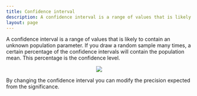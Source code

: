```yaml
---
title: Confidence interval
description: A confidence interval is a range of values that is likely to contain an unknown population parameter. If you draw a random sample many times, a certain percentage of the confidence intervals will contain the population mean. This percentage is the confidence level.
layout: page
---
```


A confidence interval is a range of values that is likely to contain an unknown population parameter. If you draw a random sample many times, a certain percentage of the confidence intervals will contain the population mean. This percentage is the confidence level.

<center> <img src="{{site.url}}{{site.baseurl}}/core_app/impact/web_application/menu/settings/use_cases_examples/images/ConfidenceIntervall-Concept.jpg"/></center>

By changing the confidence interval you can modify the precision expected from the significance.
